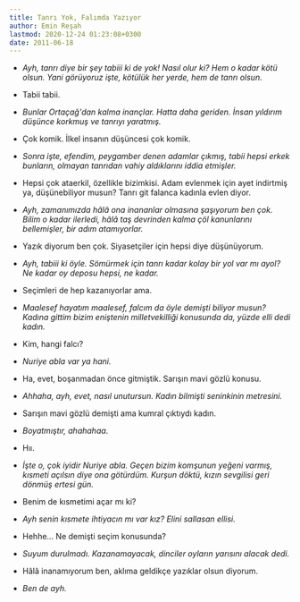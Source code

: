 ```yaml
---
title: Tanrı Yok, Falımda Yazıyor
author: Emin Reşah
lastmod: 2020-12-24 01:23:08+0300
date: 2011-06-18
---
```


-   *Ayh, tanrı diye bir şey tabiii ki de yok! Nasıl olur ki? Hem o
    kadar kötü olsun. Yani görüyoruz işte, kötülük her yerde, hem de
    tanrı olsun.*

-   Tabii tabii.

-   *Bunlar Ortaçağ'dan kalma inançlar. Hatta daha geriden. İnsan
    yıldırım düşünce korkmuş ve tanrıyı yaratmış.*

-   Çok komik. İlkel insanın düşüncesi çok komik.

-   *Sonra işte, efendim, peygamber denen adamlar çıkmış, tabii hepsi
    erkek bunların, olmayan tanrıdan vahiy aldıklarını iddia etmişler.*

-   Hepsi çok ataerkil, özellikle bizimkisi. Adam evlenmek için ayet
    indirtmiş ya, düşünebiliyor musun? Tanrı git falanca kadınla evlen
    diyor.

-   *Ayh, zamanımızda hâlâ ona inananlar olmasına şaşıyorum ben çok.
    Bilim o kadar ilerledi, hâlâ taş devrinden kalma çöl kanunlarını
    bellemişler, bir adım atamıyorlar.*

-   Yazık diyorum ben çok. Siyasetçiler için hepsi diye düşünüyorum.

-   *Ayh, tabiii ki öyle. Sömürmek için tanrı kadar kolay bir yol var mı
    ayol? Ne kadar oy deposu hepsi, ne kadar.*

-   Seçimleri de hep kazanıyorlar ama.

-   *Maalesef hayatım maalesef, falcım da öyle demişti biliyor musun?
    Kadına gittim bizim eniştenin milletvekilliği konusunda da, yüzde
    elli dedi kadın.*

-   Kim, hangi falcı?

-   *Nuriye abla var ya hani.*

-   Ha, evet, boşanmadan önce gitmiştik. Sarışın mavi gözlü konusu.

-   *Ahhaha, ayh, evet, nasıl unutursun. Kadın bilmişti seninkinin
    metresini.*

-   Sarışın mavi gözlü demişti ama kumral çıktıydı kadın.

-   *Boyatmıştır, ahahahaa*.

-   Hıı.

-   *İşte o, çok iyidir Nuriye abla. Geçen bizim komşunun yeğeni varmış,
    kısmeti açılsın diye ona götürdüm. Kurşun döktü, kızın sevgilisi geri
    dönmüş ertesi gün.*

-   Benim de kısmetimi açar mı ki?

-   *Ayh senin kısmete ihtiyacın mı var kız? Elini sallasan ellisi.*

-   Hehhe… Ne demişti seçim konusunda?

-   *Suyum durulmadı. Kazanamayacak, dinciler oyların yarısını alacak
    dedi.*

-   Hâlâ inanamıyorum ben, aklıma geldikçe yazıklar olsun diyorum.

-   *Ben de ayh.*

